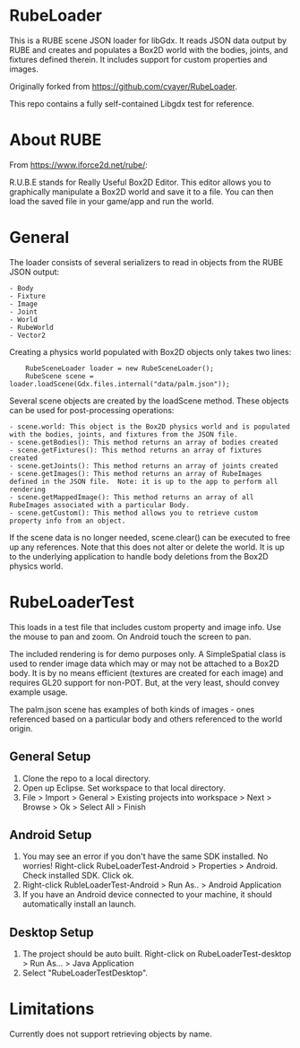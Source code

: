 RubeLoader
==========
This is a RUBE scene JSON loader for libGdx.  It reads JSON data output by RUBE and creates and populates
a Box2D world with the bodies, joints, and fixtures defined therein.  It includes support for custom properties
and images.   

Originally forked from https://github.com/cvayer/RubeLoader.

This repo contains a fully self-contained Libgdx test for reference.

About RUBE
==========
From https://www.iforce2d.net/rube/:

R.U.B.E stands for Really Useful Box2D Editor. This editor allows you to graphically manipulate 
a Box2D world and save it to a file. You can then load the saved file in your game/app and run the world.

General
=======
The loader consists of several serializers to read in objects from the RUBE JSON output:

	- Body
	- Fixture
	- Image
	- Joint
	- World
	- RubeWorld
	- Vector2

Creating a physics world populated with Box2D objects only takes two lines:

		RubeSceneLoader loader = new RubeSceneLoader();
		RubeScene scene = loader.loadScene(Gdx.files.internal("data/palm.json"));

Several scene objects are created by the loadScene method.  These objects can be used for post-processing operations:

	- scene.world: This object is the Box2D physics world and is populated with the bodies, joints, and fixtures from the JSON file.
	- scene.getBodies(): This method returns an array of bodies created
	- scene.getFixtures(): This method returns an array of fixtures created
	- scene.getJoints(): This method returns an array of joints created
	- scene.getImages(): This method returns an array of RubeImages defined in the JSON file.  Note: it is up to the app to perform all rendering
	- scene.getMappedImage(): This method returns an array of all RubeImages associated with a particular Body.
	- scene.getCustom(): This method allows you to retrieve custom property info from an object.
	
If the scene data is no longer needed, scene.clear() can be executed to free up any references.  Note that this does not alter or delete the world.  It is up
to the underlying application to handle body deletions from the Box2D physics world.

RubeLoaderTest
==============
This loads in a test file that includes custom property and image info.  Use the mouse to pan and zoom.  On Android touch the screen to pan.

The included rendering is for demo purposes only.  A SimpleSpatial class is used to render image data which may or may not be attached to a Box2D body.
It is by no means efficient (textures are created for each image) and requires GL20 support for non-POT.  But, at the very least, should convey
example usage.

The palm.json scene has examples of both kinds of images - ones referenced based on a particular body and others referenced to the world origin. 

General Setup
-------------
1) Clone the repo to a local directory.
2) Open up Eclipse.  Set workspace to that local directory.
3) File > Import > General > Existing projects into workspace > Next > Browse > Ok > Select All > Finish

Android Setup
-------------
1) You may see an error if you don't have the same SDK installed.  No worries!  Right-click RubeLoaderTest-Android > Properties > Android.  Check installed SDK.  Click ok.
2) Right-click RubleLoaderTest-Android > Run As.. > Android Application
3) If you have an Android device connected to your machine, it should automatically install an launch.

Desktop Setup
-------------
1) The project should be auto built.  Right-click on RubeLoaderTest-desktop > Run As... > Java Application
2) Select "RubeLoaderTestDesktop". 


Limitations
===========
Currently does not support retrieving objects by name.
